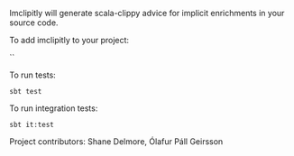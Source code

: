 Imclipitly will generate scala-clippy advice for implicit enrichments in your source code.

To add imclipitly to your project:

``

To run tests:

`sbt test`

To run integration tests:

`sbt it:test`

Project contributors: Shane Delmore, Ólafur Páll Geirsson 
